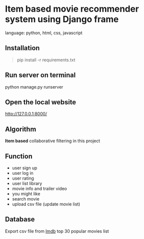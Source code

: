 # Item based movie recommender system using Django frame
language: python, html, css, javascript

## Installation

>pip install -r requirements.txt
>

## Run server on terminal
python manage.py runserver

## Open the local website
http://127.0.0.1:8000/

## Algorithm
**Item based** collaborative filtering in this project

## Function
- user sign up
- user log in
- user rating
- user list library
- movie info and trailer video
- you might like
- search movie
- upload csv file (update movie list)

## Database
Export csv file from [Imdb](https://www.imdb.com/list/ls022753498/) top 30 popular movies list
